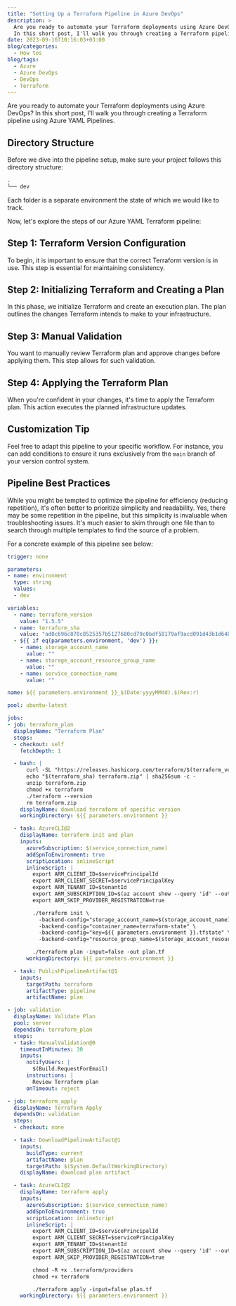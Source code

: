 ```yaml
---
title: "Setting Up a Terraform Pipeline in Azure DevOps"
description: >
  Are you ready to automate your Terraform deployments using Azure DevOps?
  In this short post, I'll walk you through creating a Terraform pipeline using Azure YAML Pipelines.
date: 2023-09-16T10:16:03+03:00
blog/categories:
  - How tos
blog/tags:
  - Azure
  - Azure DevOps
  - DevOps
  - Terraform
---
```


Are you ready to automate your Terraform deployments using Azure DevOps?
In this short post, I'll walk you through creating a Terraform pipeline using Azure YAML Pipelines.

## Directory Structure

Before we dive into the pipeline setup, make sure your project follows this directory structure:

```txt
.
└── dev
```

Each folder is a separate environment the state of which we would like to track.

Now, let's explore the steps of our Azure YAML Terraform pipeline:

## Step 1: Terraform Version Configuration

To begin, it is important to ensure that the correct Terraform version is in use.
This step is essential for maintaining consistency.

## Step 2: Initializing Terraform and Creating a Plan

In this phase, we initialize Terraform and create an execution plan.
The plan outlines the changes Terraform intends to make to your infrastructure.

## Step 3: Manual Validation

You want to manually review Terraform plan and approve changes before applying them.
This step allows for such validation.

## Step 4: Applying the Terraform Plan

When you're confident in your changes, it's time to apply the Terraform plan.
This action executes the planned infrastructure updates.

## Customization Tip

Feel free to adapt this pipeline to your specific workflow.
For instance, you can add conditions to ensure it runs exclusively from the `main` branch of your version control system.

## Pipeline Best Practices

While you might be tempted to optimize the pipeline for efficiency (reducing repetition), it's often better to prioritize simplicity and readability.
Yes, there may be some repetition in the pipeline, but this simplicity is invaluable when troubleshooting issues.
It's much easier to skim through one file than to search through multiple templates to find the source of a problem.

For a concrete example of this pipeline see below:

```yaml
trigger: none

parameters:
- name: environment
  type: string
  values:
  - dev

variables:
  - name: terraform_version
    value: "1.5.5"
  - name: terraform_sha
    value: "ad0c696c870c8525357b5127680cd79c0bdf58179af9acd091d43b1d6482da4a"
  - ${{ if eq(parameters.environment, 'dev') }}:
    - name: storage_account_name
      value: ""
    - name: storage_account_resource_group_name
      value: ""
    - name: service_connection_name
      value: ""

name: ${{ parameters.environment }}_$(Date:yyyyMMdd).$(Rev:r)

pool: ubuntu-latest

jobs:
- job: terraform_plan
  displayName: "Terraform Plan"
  steps:
  - checkout: self
    fetchDepth: 1

  - bash: |
      curl -SL "https://releases.hashicorp.com/terraform/$(terraform_version)/terraform_$(terraform_version)_linux_amd64.zip" --output terraform.zip
      echo "$(terraform_sha) terraform.zip" | sha256sum -c -
      unzip terraform.zip
      chmod +x terraform
      ./terraform --version
      rm terraform.zip
    displayName: download terraform of specific version
    workingDirectory: ${{ parameters.environment }}

  - task: AzureCLI@2
    displayName: terraform init and plan
    inputs:
      azureSubscription: $(service_connection_name)
      addSpnToEnvironment: true
      scriptLocation: inlineScript
      inlineScript: |
        export ARM_CLIENT_ID=$servicePrincipalId
        export ARM_CLIENT_SECRET=$servicePrincipalKey
        export ARM_TENANT_ID=$tenantId
        export ARM_SUBSCRIPTION_ID=$(az account show --query 'id' --output tsv)
        export ARM_SKIP_PROVIDER_REGISTRATION=true

        ./terraform init \
          -backend-config="storage_account_name=$(storage_account_name)" \
          -backend-config="container_name=terraform-state" \
          -backend-config="key=${{ parameters.environment }}.tfstate" \
          -backend-config="resource_group_name=$(storage_account_resource_group_name)"

        ./terraform plan -input=false -out plan.tf
      workingDirectory: ${{ parameters.environment }}

  - task: PublishPipelineArtifact@1
    inputs:
      targetPath: terraform
      artifactType: pipeline
      artifactName: plan

- job: validation
  displayName: Validate Plan
  pool: server
  dependsOn: terraform_plan
  steps:
  - task: ManualValidation@0
    timeoutInMinutes: 30
    inputs:
      notifyUsers: |
        $(Build.RequestForEmail)
      instructions: |
        Review Terraform plan
      onTimeout: reject

- job: terraform_apply
  displayName: Terraform Apply
  dependsOn: validation
  steps:
  - checkout: none

  - task: DownloadPipelineArtifact@1
    inputs:
      buildType: current
      artifactName: plan
      targetPath: $(System.DefaultWorkingDirectory)
    displayName: download plan artifact

  - task: AzureCLI@2
    displayName: terraform apply
    inputs:
      azureSubscription: $(service_connection_name)
      addSpnToEnvironment: true
      scriptLocation: inlineScript
      inlineScript: |
        export ARM_CLIENT_ID=$servicePrincipalId
        export ARM_CLIENT_SECRET=$servicePrincipalKey
        export ARM_TENANT_ID=$tenantId
        export ARM_SUBSCRIPTION_ID=$(az account show --query 'id' --output tsv)
        export ARM_SKIP_PROVIDER_REGISTRATION=true

        chmod -R +x .terraform/providers
        chmod +x terraform

        ./terraform apply -input=false plan.tf
    workingDirectory: ${{ parameters.environment }}
```
